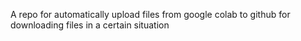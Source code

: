 A repo for automatically upload files from google colab to github for downloading files in a certain situation
